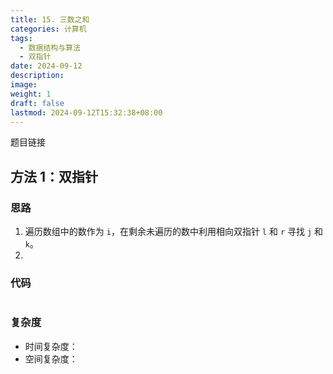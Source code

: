 ```yaml
---
title: 15. 三数之和
categories: 计算机
tags:
  - 数据结构与算法
  - 双指针
date: 2024-09-12
description: 
image: 
weight: 1
draft: false
lastmod: 2024-09-12T15:32:38+08:00
---
```

题目链接

## 方法 1：双指针

### 思路

1. 遍历数组中的数作为 `i`，在剩余未遍历的数中利用相向双指针 `l` 和 `r` 寻找 `j` 和 `k`。
2. 

### 代码

```python

```

### 复杂度
- 时间复杂度：
- 空间复杂度：


